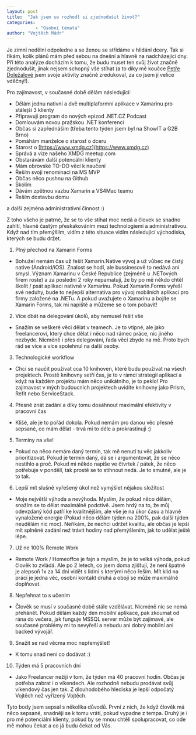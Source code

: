 ```yaml
---
layout: post
title:  "Jak jsem se rozhodl si zjednodušit život?"
categories:
           - "Osobní témata"
author: "Vojtěch Mádr"
---
```


Je zimní nedělní odpoledne a se ženou se střídáme v hlídání dcery. Tak si říkám, kolik plánů mám před sebou na dnešní a hlavně na nadcházející dny. Pří této analýze docházím k tomu, že budu muset ten svůj život značně zjednodušit, jinak nejsem schopný vše stíhat (a to díky mé koučce [Petře Doležalové](https://www.petradolezalova.cz) jsem svoje aktivity značně zredukoval, za co jsem jí velice vděčný!).

Pro zajímavost, v současné době dělám následující:

- Dělám jednu nativní a dvě multiplaformní aplikace v Xamarinu pro stálejší 3 klienty
- Připravuji program do nových epizod .NET.CZ Podcast
- Domlouvám novou pražskou .NET konferenci
- Občas si zapřednáším (třeba tento týden jsem byl na ShowIT a G2B Brno)
- Pomáhám manželce o starost o dceru
- Starost o [https://www.xmdg.cz](https://www.xmdg.cz)
- Správá a vize našeho XMDG meetup.com
- Obstarávám další potencální klienty
- Mám obrovské TO-DO věcí k naučení
- Řeším svojí renominaci na MS MVP
- Občas něco pushnu na Github
- Školím
- Dávám zpětnou vazbu Xamarin a VS4Mac teamu
- Řeším dostavbu domu

a další zejména administrativní činnost :)

Z toho všeho je patrné, že se to vše stíhat moc nedá a človek se snadno zahltí, hlavně častým přeskakováním mezi technologiemi a administrativou. Když nad tím přemýšlím, vidím z této situace vidím následující východiska, kterých se budu držet.

1) Plný přechod na Xamarin Forms
-   Bohužel nemám čas už řešit Xamarin.Native vývoj a už vůbec ne čístý native (Android/iOS). Znalost se hodí, ale bussinesově to nedává ani smysl. Význam Xamarinu v České Republice (zejméně u .NETových firem roste) a za poslední 2 roky nepamatuji, že by po mě někdo chtěl školit / psát aplikaci nativně v Xamarinu. Pokud Xamarin.Forms vyřeší své neduhy, bude to nejlepší alternativa pro vývoj mobilních aplikací pro firmy založené na .NETu. A pokud uvažujete o Xamarinu a bojíte se Xamarin Forms, tak mi napiště a můžeme se o tom pobavit!

2) Více dbát na delegování úkolů, aby nemusel řešit vše
-    Snažím se veškeré věci dělat v teamech. Je to vtipné, ale jako freelancerovi, který chce dělat i něco nad rámec práce, nic jiného nezbyde. Nicméně i přes delegování, řada věcí zbyde na mě. Proto bych rád se více a více spolehnul na další osoby.

3) Technologické workflow
-   Chci se naučit používat cca 10 knihoven, které budu používat na všech projektech. Prostě knihovny setří čas, je to v rámci strategií aplikací a když na každém projektu mám něco unikátního, je to peklo! Pro zajímavost v mých budoucních projektech uvidíte knihovny jako Prism, Refit nebo ServiceStack.

4) Přesně znát zadání a díky tomu dosáhnout maximální efektivity v pracovní čas
-   Klišé, ale je to pořád dokola. Pokud nemám pro danou věc přesně sepsané, co mám dělat - trvá mi to déle a prokrastinuji :)

5) Termíny na vše!
-   Pokud na něco nemám daný termín, tak mě nenutí tu věc jakkoliv prioritizovat. Pokud je termín daný, dá se i argumentovat, že se něco nestihlo a proč. Pokud mi někdo napíše ve čtvrtek / pátek, že něco potřebuje v pondělí, tak prostě se to stihnout nedá. Je to smutné, ale je to tak.

6) Lepší mít slušně vyřešený úkol než vymýšlet nějakou složitost
-  Moje největší výhoda a nevýhoda. Myslím, že pokud něco dělám, snažím se to dělat maximálně podctivě. Jsem hrdý na to, že můj odevzdaný kód patří ke kvalitnějším, ale vše je na úkor času a hlavně vynaložené energie (Pokud něco dělám týden na 200%, pak další týden neudělám nic moc). Neříkám, že nechci udržet kvalitu, ale občas je lepší mít splněné zadání než trávit hodiny nad přemýšlením, jak to udělat ještě lépe.

7) Už ne 100% Remote Work
-   Remote Work / Homeoffce je fajn a myslím, že je to velká výhoda, pokud člověk to zvládá. Ale po 2 letech, co jsem doma zjišťuji, že není špatné je alepsoň 1x za 14 dní vidět s lidmi s kterými něco řeším. Mít klid na práci je jedna věc, osobní kontakt druhá a obojí se může maximálně doplňovat.

8) Nepřehnat to s učením
-   Člověk se musí v současné době stále vzdělávat. Nicméně nic se nemá přehánět. Pokud dělám každý den mobilní aplikace, pak zkoumat od rána do večera, jak funguje MSSQL server může být zajímavé, ale současné problémy mi to nevyřeší a nebudu ani dobrý mobilní ani backed vývojář.

9) Snažit se nad věcma moc nepřemýšlet!
-   K tomu snad není co dodávat :)

10) Týden má 5 pracovních dní
-   Jako Freelancer nežiji v tom, že týden má 40 pracovní hodin. Občas je potřeba zabrat i o víkendech. Ale rozhodně nebudu prodávat svůj víkendový čas jen tak. Z dlouhodobého hlediska je lepší odpočatý Vojtěch než vyřízený Vojtěch.

Tyto body jsem sepsal s několika důvodů. První z nich, že když člověk má něco sepsané, snadněji se k tomu vrátí, pokud vypadne z tempa. Druhý je i pro mé potenciální klienty, pokud by se mnou chtěli spolupracovat, co ode mě mohou čekat a co já budu čekat od Vás.
